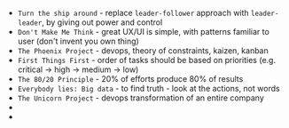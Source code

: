 * `Turn the ship around` - replace `leader-follower` approach with `leader-leader`, by giving out power and control
* `Don't Make Me Think` - great UX/UI is simple, with patterns familiar to user (don't invent you own thing)
* `The Phoenix Project` - devops, theory of constraints, kaizen, kanban
* `First Things First` - order of tasks should be based on priorities (e.g. critical -> high -> medium -> low)
* `The 80/20 Principle` - 20% of efforts produce 80% of results
* `Everybody lies: Big data` - to find truth - look at the actions, not words
* `The Unicorn Project` - devops transformation of an entire company
* 
* 
